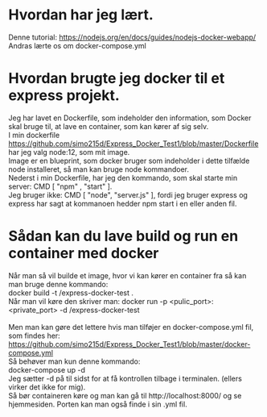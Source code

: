 # Hvordan har jeg lært.
Denne tutorial: https://nodejs.org/en/docs/guides/nodejs-docker-webapp/
Andras lærte os om docker-compose.yml

# Hvordan brugte jeg docker til et express projekt.
Jeg har lavet en Dockerfile, som indeholder den information, som Docker skal bruge til, at lave en container, som kan kører af sig selv. </br>
I min dockerfile https://github.com/simo215d/Express_Docker_Test1/blob/master/Dockerfile har jeg valg node:12, som mit image. </br>
Image er en blueprint, som docker bruger som indeholder i dette tilfælde node installeret, så man kan bruge node kommandoer.</br>
Nederst i min Dockerfile, har jeg den kommando, som skal starte min server: CMD [ "npm" , "start" ].</br>
Jeg bruger ikke: CMD [ "node", "server.js" ], fordi jeg bruger express og express har sagt at kommanoen hedder npm start i en eller anden fil.</br>

# Sådan kan du lave build og run en container med docker
Når man så vil builde et image, hvor vi kan kører en container fra så kan man bruge denne kommando:</br>
docker build -t <your username>/express-docker-test .</br>
Når man vil køre den skriver man: docker run -p <pulic_port>:<private_port> -d <your username>/express-docker-test</br></br>
Men man kan gøre det lettere hvis man tilføjer en docker-compose.yml fil, som findes her: https://github.com/simo215d/Express_Docker_Test1/blob/master/docker-compose.yml</br>
Så behøver man kun denne kommando:</br>
docker-compose up -d</br>
Jeg sætter -d på til sidst for at få kontrollen tilbage i terminalen. (ellers virker det ikke for mig).</br>
Så bør containeren køre og man kan gå til http://localhost:8000/ og se hjemmesiden. Porten kan man også finde i sin .yml fil.</br>
